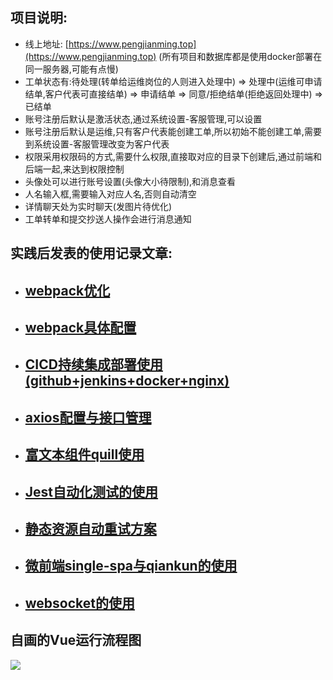 ## 项目说明:

- 线上地址: [https://www.pengjianming.top](https://www.pengjianming.top) (所有项目和数据库都是使用docker部署在同一服务器,可能有点慢)
- 工单状态有:待处理(转单给运维岗位的人则进入处理中) => 处理中(运维可申请结单,客户代表可直接结单) => 申请结单 => 同意/拒绝结单(拒绝返回处理中) => 已结单
- 账号注册后默认是激活状态,通过系统设置-客服管理,可以设置
- 账号注册后默认是运维,只有客户代表能创建工单,所以初始不能创建工单,需要到系统设置-客服管理改变为客户代表
- 权限采用权限码的方式,需要什么权限,直接取对应的目录下创建后,通过前端和后端一起,来达到权限控制
- 头像处可以进行账号设置(头像大小待限制),和消息查看
- 人名输入框,需要输入对应人名,否则自动清空
- 详情聊天处为实时聊天(发图片待优化)
- 工单转单和提交抄送人操作会进行消息通知

## 实践后发表的使用记录文章:
 
- ## [webpack优化](https://juejin.cn/post/6905709040311992328)
- ## [webpack具体配置](https://juejin.cn/post/6844904170298818568)
- ## [CICD持续集成部署使用(github+jenkins+docker+nginx)](https://juejin.cn/post/6916016350490001415)
- ## [axios配置与接口管理](https://juejin.cn/post/6889344390079184903)
- ## [富文本组件quill使用](https://juejin.cn/post/6910119980738560014)
- ## [Jest自动化测试的使用](https://juejin.cn/post/6914261906865946631)
- ## [静态资源自动重试方案](https://juejin.cn/post/6918648841105309709)
- ## [微前端single-spa与qiankun的使用](https://juejin.cn/post/6917245057896710158)
- ## [websocket的使用](https://juejin.cn/post/6926744616419426311)

## 自画的Vue运行流程图

![](https://p6-juejin.byteimg.com/tos-cn-i-k3u1fbpfcp/632e8ef7f82e4023a3a4367d86db38bf~tplv-k3u1fbpfcp-watermark.image)
